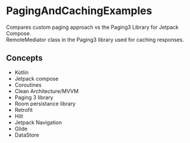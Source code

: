 # PagingAndCachingExamples

Compares custom paging approach vs the Paging3 Library for Jetpack Compose.  
RemoteMediator class in the Paging3 library used for caching responses.

## Concepts 

  * Kotlin
  * Jetpack compose
  * Coroutines 
  * Clean Architecture/MVVM
  * Paging 3 library
  * Room persistance library
  * Retrofit
  * Hilt
  * Jetpack Navigation
  * Glide
  * DataStore
